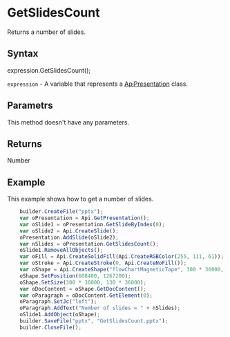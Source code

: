 # GetSlidesCount

Returns a number of slides.

## Syntax

expression.GetSlidesCount();

`expression` - A variable that represents a [ApiPresentation](../ApiPresentation.md) class.

## Parametrs

This method doesn't have any parameters.

## Returns

Number

## Example

This example shows how to get a number of slides.

```javascript
	builder.CreateFile("pptx");
	var oPresentation = Api.GetPresentation();
	var oSlide1 = oPresentation.GetSlideByIndex(0);
	var oSlide2 = Api.CreateSlide();
	oPresentation.AddSlide(oSlide2);
	var nSlides = oPresentation.GetSlidesCount();
	oSlide1.RemoveAllObjects();
	var oFill = Api.CreateSolidFill(Api.CreateRGBColor(255, 111, 61));
	var oStroke = Api.CreateStroke(0, Api.CreateNoFill());
	var oShape = Api.CreateShape("flowChartMagneticTape", 300 * 36000, 130 * 36000, oFill, oStroke);
	oShape.SetPosition(608400, 1267200);
	oShape.SetSize(300 * 36000, 130 * 36000);
	var oDocContent = oShape.GetDocContent();
	var oParagraph = oDocContent.GetElement(0);
	oParagraph.SetJc("left");
	oParagraph.AddText("Number of slides = " + nSlides);
	oSlide1.AddObject(oShape);
	builder.SaveFile("pptx", "GetSlidesCount.pptx");
	builder.CloseFile();
```